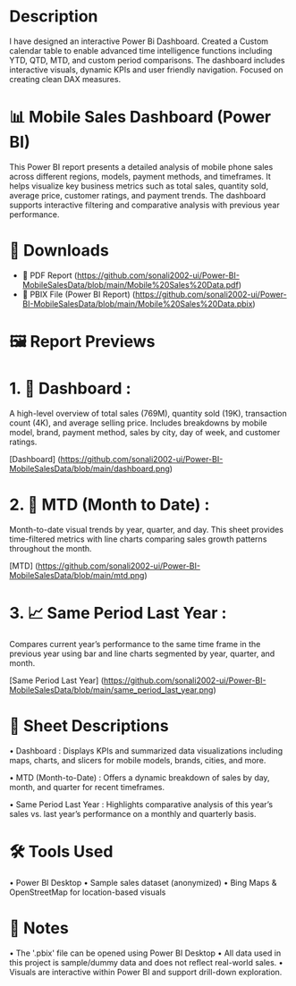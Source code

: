# Description 
I have designed an interactive Power Bi Dashboard. Created a Custom calendar table to enable advanced time intelligence functions including YTD, QTD, MTD, and custom period comparisons. The dashboard includes interactive visuals, dynamic KPIs and user friendly navigation. Focused on creating clean DAX measures.           

# 📊 Mobile Sales Dashboard (Power BI)

This Power BI report presents a detailed analysis of mobile phone sales across different regions, models, payment methods, and timeframes. It helps visualize key business metrics such as total sales, quantity sold, average price, customer ratings, and payment trends. The dashboard supports interactive filtering and comparative analysis with previous year performance.


# 📁 Downloads

- 📄 PDF Report (https://github.com/sonali2002-ui/Power-BI-MobileSalesData/blob/main/Mobile%20Sales%20Data.pdf)
- 🔗 PBIX File (Power BI Report) (https://github.com/sonali2002-ui/Power-BI-MobileSalesData/blob/main/Mobile%20Sales%20Data.pbix)



# 🖼️ Report Previews

# 1. 🧩 Dashboard :
A high-level overview of total sales (769M), quantity sold (19K), transaction count (4K), and average selling price. Includes breakdowns by mobile model, brand, payment method, sales by city, day of week, and customer ratings.

  [Dashboard] (https://github.com/sonali2002-ui/Power-BI-MobileSalesData/blob/main/dashboard.png)


# 2. 📅 MTD (Month to Date) :
Month-to-date visual trends by year, quarter, and day. This sheet provides time-filtered metrics with line charts comparing sales growth patterns throughout the month.

  [MTD] (https://github.com/sonali2002-ui/Power-BI-MobileSalesData/blob/main/mtd.png)


# 3. 📈 Same Period Last Year :
Compares current year’s performance to the same time frame in the previous year using bar and line charts segmented by year, quarter, and month.

  [Same Period Last Year] (https://github.com/sonali2002-ui/Power-BI-MobileSalesData/blob/main/same_period_last_year.png)


# 📌 Sheet Descriptions

•	Dashboard : Displays KPIs and summarized data visualizations including maps, charts, and slicers for mobile models, brands, cities, and more.
  
•	MTD (Month-to-Date) : Offers a dynamic breakdown of sales by day, month, and quarter for recent timeframes.
  
•	Same Period Last Year : Highlights comparative analysis of this year’s sales vs. last year’s performance on a monthly and quarterly basis.


# 🛠️ Tools Used

•	Power BI Desktop
•	Sample sales dataset (anonymized)
•	Bing Maps & OpenStreetMap for location-based visuals

# 📝 Notes

•	The '.pbix'  file can be opened using Power BI Desktop
•	All data used in this project is sample/dummy data and does not reflect real-world sales.
•	Visuals are interactive within Power BI and support drill-down exploration.

